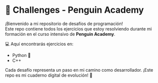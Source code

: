 # 🐧 Challenges - Penguin Academy

¡Bienvenido a mi repositorio de desafíos de programación!  
Este repo contiene todos los ejercicios que estoy resolviendo durante mi formación en el curso intensivo de **Penguin Academy**.

💻 Aquí encontrarás ejercicios en:
- Python 🐍
- C++


Cada desafío representa un paso en mi camino como desarrollador. ¡Este repo es mi cuaderno digital de evolución! 🚀
